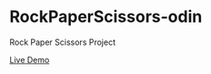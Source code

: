 # RockPaperScissors-odin
Rock Paper Scissors Project

[Live Demo](https://patelvndn.github.io/RockPaperScissors-odin/)
